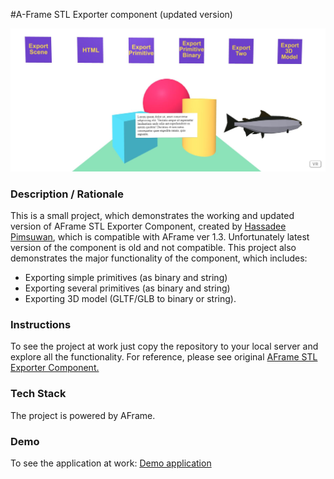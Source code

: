 #A-Frame STL Exporter component (updated version)

<img alt="Screenshot" src="img/screenshot.jpg" width="600">

### **Description / Rationale**
This is a small project, which demonstrates the working and updated version of AFrame STL Exporter Component, created by <a href="https://github.com/hassadee/aframe-stl-exporter-component">Hassadee Pimsuwan</a>, which is compatible with AFrame ver 1.3. Unfortunately latest version of the component is old and not compatible. 
This project also demonstrates the major functionality of the component, which includes:
- Exporting simple primitives (as binary and string)
- Exporting several primitives (as binary and string)
- Exporting 3D model (GLTF/GLB to binary or string).

### **Instructions**
To see the project at work just copy the repository to your local server and explore all the functionality. For reference, please see original <a href="https://github.com/hassadee/aframe-stl-exporter-component">AFrame STL Exporter Component.</a>

### **Tech Stack**
The project is powered by AFrame.

### **Demo**
To see the application at work: [Demo application](https://stl-exporter.glitch.me/)
